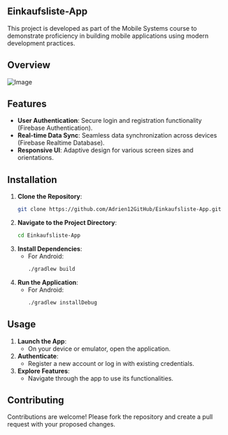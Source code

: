 ## Einkaufsliste-App
This project is developed as part of the Mobile Systems course to demonstrate proficiency in building mobile applications using modern development practices.

## Overview
![Image](https://github.com/user-attachments/assets/e943221d-e6e7-48a9-963d-3fe20156a6f9)

## Features
- **User Authentication**: Secure login and registration functionality (Firebase Authentication).
- **Real-time Data Sync**: Seamless data synchronization across devices (Firebase Realtime Database).
- **Responsive UI**: Adaptive design for various screen sizes and orientations.

## Installation
1. **Clone the Repository**:
   ```bash
   git clone https://github.com/Adrien12GitHub/Einkaufsliste-App.git
   ```
2. **Navigate to the Project Directory**:
   ```bash
   cd Einkaufsliste-App
   ```
3. **Install Dependencies**:
   - For Android:
     ```bash
     ./gradlew build
     ```
4. **Run the Application**:
   - For Android:
     ```bash
     ./gradlew installDebug
     ```

## Usage
1. **Launch the App**:
   - On your device or emulator, open the application.
2. **Authenticate**:
   - Register a new account or log in with existing credentials.
3. **Explore Features**:
   - Navigate through the app to use its functionalities.

## Contributing
Contributions are welcome! Please fork the repository and create a pull request with your proposed changes.

 
 
